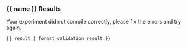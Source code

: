 ### {{ name }} Results

Your experiment did not compile correctly, please fix the errors and try again.

```
{{ result | format_validation_result }}
```
